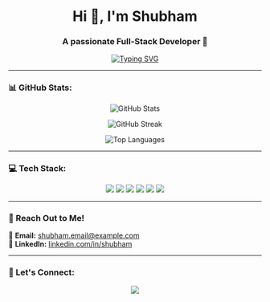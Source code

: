 <h1 align="center">Hi 👋, I'm Shubham</h1>
<h3 align="center">A passionate Full-Stack Developer 🚀</h3>

<p align="center">
  <a href="https://github.com/DenverCoder1/readme-typing-svg">
    <img src="https://readme-typing-svg.demolab.com?font=Fira+Code&size=18&pause=1000&color=F7A5A5&width=435&lines=Backend+Developer;MERN+Stack+Enthusiast;MongoDB%2C+Express%2C+React%2C+Node.js;Blockchain+Explorer;Open+Source+Contributor" alt="Typing SVG" />
  </a>
</p>

---

### 📊 GitHub Stats:
<p align="center">
  <img src="https://github-readme-stats.vercel.app/api?username=shubham-0903&show_icons=true&theme=radical" alt="GitHub Stats" />
</p>
<p align="center">
  <img src="https://github-readme-streak-stats.herokuapp.com/?user=shubham-0903&theme=radical" alt="GitHub Streak" />
</p>
<p align="center">
  <img src="https://github-readme-stats.vercel.app/api/top-langs/?username=shubham0903&layout=compact&theme=radical" alt="Top Languages" />
</p>

---

### 💻 Tech Stack:
<p align="center">
  <img src="https://img.shields.io/badge/MongoDB-47A248?style=for-the-badge&logo=mongodb&logoColor=white" />
  <img src="https://img.shields.io/badge/Express.js-000000?style=for-the-badge&logo=express&logoColor=white" />
  <img src="https://img.shields.io/badge/React-61DAFB?style=for-the-badge&logo=react&logoColor=black" />
  <img src="https://img.shields.io/badge/Node.js-339933?style=for-the-badge&logo=node.js&logoColor=white" />
  <img src="https://img.shields.io/badge/Next.js-000000?style=for-the-badge&logo=next.js&logoColor=white" />
  <img src="https://img.shields.io/badge/GitHub-181717?style=for-the-badge&logo=github&logoColor=white" />
</p>

---

### 📧 Reach Out to Me!
💌 **Email:** [shubham.email@example.com](mailto:shubham.email@shubham96kumar0903@gmail.com)  
🔗 **LinkedIn:** [linkedin.com/in/shubham](https://linkedin.com/in/shubham-kumar-a699ab190)  
  

---

### 🔗 Let's Connect:
<p align="center">
<!--   <a href="https://twitter.com/shubham">
    <img src="https://img.shields.io/badge/Twitter-1DA1F2?style=for-the-badge&logo=twitter&logoColor=white"/>
  </a> -->
  <a href="https://linkedin.com/in/shubham-kumar-a699ab190">
    <img src="https://img.shields.io/badge/LinkedIn-0077B5?style=for-the-badge&logo=linkedin&logoColor=white"/>
  </a>
<!--   <a href="https://github.com/shubham-username">
    <img src="https://img.shields.io/badge/GitHub-181717?style=for-the-badge&logo=github&logoColor=white"/> -->
  </a>
</p>
